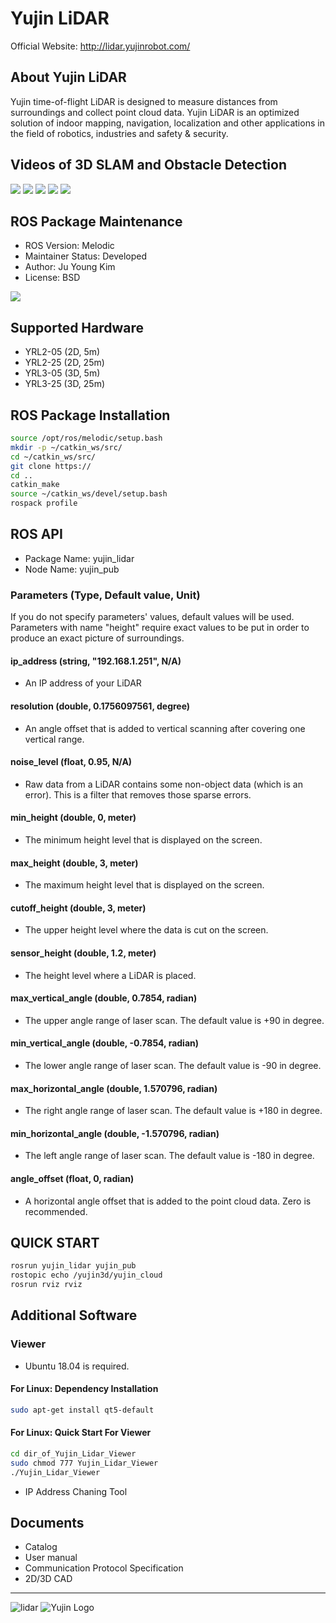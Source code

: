 # Yujin LiDAR
Official Website: http://lidar.yujinrobot.com/

## About Yujin LiDAR

Yujin time-of-flight LiDAR is designed to measure distances from surroundings and collect point cloud data. Yujin LiDAR is an optimized solution of indoor mapping, navigation, localization and other applications in the field of robotics, industries and safety & security.
## Videos of 3D SLAM and Obstacle Detection
![](slam_F1.gif)
![](slam_F1_2.gif)
![](od_1.gif)
![](od_2.gif)
![](od_3.gif)

## ROS Package Maintenance

- ROS Version: Melodic
- Maintainer Status: Developed
- Author: Ju Young Kim
- License: BSD

![](ros_driver.gif)

## Supported Hardware

- YRL2-05 (2D, 5m)
- YRL2-25 (2D, 25m)
- YRL3-05 (3D, 5m)
- YRL3-25 (3D, 25m)

## ROS Package Installation

```bash
source /opt/ros/melodic/setup.bash
mkdir -p ~/catkin_ws/src/
cd ~/catkin_ws/src/
git clone https://
cd ..
catkin_make
source ~/catkin_ws/devel/setup.bash
rospack profile
```

## ROS API
- Package Name: yujin_lidar
- Node Name: yujin_pub
### Parameters (Type, Default value, Unit)
If you do not specify parameters' values, default values will be used. Parameters with name "height" require exact values to be put in order to produce an exact picture of surroundings.
#### ip_address (string, "192.168.1.251", N/A)
- An IP address of your LiDAR
#### resolution (double, 0.1756097561, degree)
- An angle offset that is added to vertical scanning after covering one vertical range.
#### noise_level (float, 0.95, N/A)
- Raw data from a LiDAR contains some non-object data (which is an error). This is a filter that removes those sparse errors.
#### min_height (double, 0, meter)
- The minimum height level that is displayed on the screen.
#### max_height (double, 3, meter)
- The maximum height level that is displayed on the screen.
#### cutoff_height (double, 3, meter)
- The upper height level where the data is cut on the screen. 
#### sensor_height (double, 1.2, meter)
- The height level where a LiDAR is placed.
#### max_vertical_angle (double, 0.7854, radian)
- The upper angle range of laser scan. The default value is +90 in degree.
#### min_vertical_angle (double, -0.7854, radian)
- The lower angle range of laser scan. The default value is -90 in degree.
#### max_horizontal_angle (double, 1.570796, radian)
- The right angle range of laser scan. The default value is +180 in degree.
#### min_horizontal_angle (double, -1.570796, radian)
- The left angle range of laser scan. The default value is -180 in degree.
#### angle_offset (float, 0, radian)
- A horizontal angle offset that is added to the point cloud data. Zero is recommended.

## QUICK START
```bash
rosrun yujin_lidar yujin_pub
rostopic echo /yujin3d/yujin_cloud
rosrun rviz rviz
```
## Additional Software
### Viewer
- Ubuntu 18.04 is required.
#### For Linux: Dependency Installation
```bash
sudo apt-get install qt5-default
```
#### For Linux: Quick Start For Viewer
```bash
cd dir_of_Yujin_Lidar_Viewer
sudo chmod 777 Yujin_Lidar_Viewer
./Yujin_Lidar_Viewer
```

- IP Address Chaning Tool
## Documents
- Catalog
- User manual
- Communication Protocol Specification
- 2D/3D CAD

------------------------------------------------------------------------
![lidar](https://upload.wikimedia.org/wikipedia/commons/2/22/Yujin_lidar.jpg "Yujin Lidar")
![Yujin Logo](https://upload.wikimedia.org/wikipedia/commons/0/0f/Yujinrobot_logo.png "Yujin Logo")
